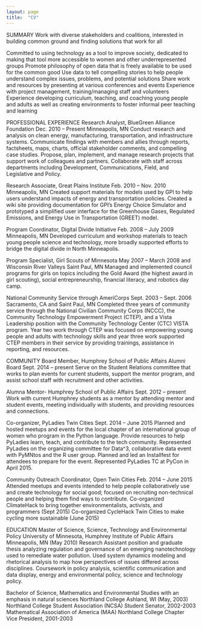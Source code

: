 ```yaml
---
layout: page
title:  "CV"
---
```


SUMMARY
Work with diverse stakeholders and coalitions, interested in building common ground and finding solutions that work for all

Committed to using technology as a tool to improve society, dedicated to making that tool more accessible to women and other underrepresented groups
Promote philosophy of open data that is freely available to be used for the common good
Use data to tell compelling stories to help people understand complex issues, problems, and potential solutions
Share work and resources by presenting at various conferences and events
Experience with project management, training/managing staff and volunteers
Experience developing curriculum, teaching, and coaching young people and adults as well as creating environments to foster informal peer teaching and learning

PROFESSIONAL EXPERIENCE
Research Analyst, BlueGreen Alliance Foundation    Dec. 2010 – Present
Minneapolis, MN
Conduct research and analysis on clean energy, manufacturing, transportation, and infrastructure systems. Communicate findings with members and allies through reports, factsheets, maps, charts, official stakeholder comments, and compelling case studies. Propose, plan, implement, and manage research projects that support work of colleagues and partners. Collaborate with staff across departments including Development, Communications, Field, and Legislative and Policy.

Research Associate, Great Plains Institute    Feb. 2010 – Nov. 2010
Minneapolis, MN
Created support materials for models used by GPI to help users understand impacts of energy and transportation policies. Created a wiki site providing documentation for GPI’s Energy Choice Simulator and prototyped a simplified user interface for the Greenhouse Gases, Regulated Emissions, and Energy Use in Transportation (GREET) model.

Program Coordinator, Digital Divide Initiative    Feb. 2008 – July 2009
Minneapolis, MN
Developed curriculum and workshop materials to teach young people science and technology, more broadly supported efforts to bridge the digital divide in North Minneapolis.

Program Specialist, Girl Scouts of Minnesota     May 2007 – March 2008
and Wisconsin River Valleys
Saint Paul, MN
Managed and implemented council programs for girls on topics including the Gold Award (the highest award in girl scouting), social entrepreneurship, financial literacy, and robotics day camp.

National Community Service through AmeriCorps    Sept. 2003 – Sept. 2006
Sacramento, CA and Saint Paul, MN
Completed three years of community service through the National Civilian Community Corps (NCCC), the Community Technology Empowerment Project (CTEP), and a Vista Leadership position with the Community Technology Center (CTC) VISTA program. Year two work through CTEP was focused on empowering young people and adults with technology skills and year three work supported CTEP members in their service by providing trainings, assistance in reporting, and resources.

COMMUNITY
Board Member, Humphrey School of Public Affairs Alumni Board     Sept. 2014 – present
Serve on the Student Relations committee that works to plan events for current students, support the mentor program, and assist school staff with recruitment and other activities.

Alumna Mentor- Humphrey School of Public Affairs     Sept. 2012 – present
Work with current Humphrey students as a mentor by attending mentor and student events, meeting individually with students, and providing resources and connections.

Co-organizer, PyLadies Twin Cities    Sept. 2014 – June 2015
Planned and hosted meetups and events for the local chapter of an international group of women who program in the Python language. Provide resources to help PyLadies learn, teach, and contribute to the tech community. 
Represented PyLadies on the organizing committee for Data^3, collaborative data event with PyMNtos and the R user group. Planned and led an Installfest for attendees to prepare for the event.
Represented PyLadies TC at PyCon in April 2015.

Community Outreach Coordinator, Open Twin Cities    Feb. 2014 – June 2015
Attended meetups and events intended to help people collaboratively use and create technology for social good; focused on recruiting non-technical people and helping them find ways to contribute.
Co-organized ClimateHack to bring together environmentalists, activists, and programmers (Sept 2015)
Co-organized CycleHack Twin Cities to make cycling more sustainable (June 2015) 

EDUCATION
Master of Science, Science, Technology and Environmental Policy
University of Minnesota, Humphrey Institute of Public Affairs
Minneapolis, MN (May 2010)
Research Assistant position and graduate thesis analyzing regulation and governance of an emerging nanotechnology used to remediate water pollution. Used system dynamics modeling and rhetorical analysis to map how perspectives of issues differed across disciplines.
Coursework in policy analysis, scientific communication and data display, energy and environmental policy, science and technology policy.

Bachelor of Science, Mathematics and Environmental Studies with an emphasis in natural sciences
Northland College
Ashland, WI (May, 2003)
Northland College Student Association (NCSA) Student Senator, 2002-2003
Mathematical Association of America (MAA) Northland College Chapter Vice President, 2001-2003


